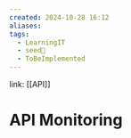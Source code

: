 ```yaml
---
created: 2024-10-28 16:12
aliases: 
tags:
  - LearningIT
  - seed🌱
  - ToBeImplemented
---
```


link: [[API]]

# API Monitoring
